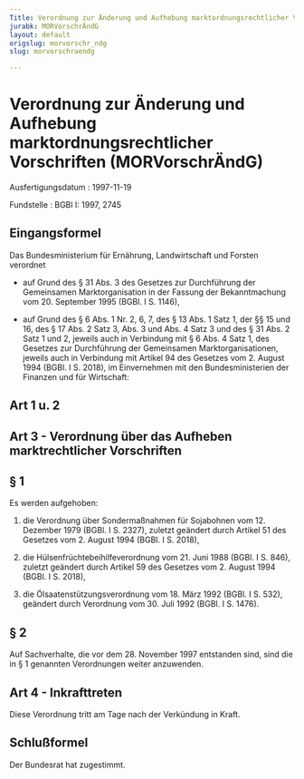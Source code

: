 ```yaml
---
Title: Verordnung zur Änderung und Aufhebung marktordnungsrechtlicher Vorschriften
jurabk: MORVorschrÄndG
layout: default
origslug: morvorschr_ndg
slug: morvorschraendg

---
```


# Verordnung zur Änderung und Aufhebung marktordnungsrechtlicher Vorschriften (MORVorschrÄndG)

Ausfertigungsdatum
:   1997-11-19

Fundstelle
:   BGBl I: 1997, 2745

## Eingangsformel

Das Bundesministerium für Ernährung, Landwirtschaft und Forsten
verordnet

-   auf Grund des § 31 Abs. 3 des Gesetzes zur Durchführung der
    Gemeinsamen Marktorganisation in der Fassung der Bekanntmachung vom
    20\. September 1995 (BGBl. I S. 1146),


-   auf Grund des § 6 Abs. 1 Nr. 2, 6, 7, des § 13 Abs. 1 Satz 1, der §§
    15 und 16, des § 17 Abs. 2 Satz 3, Abs. 3 und Abs. 4 Satz 3 und des §
    31 Abs. 2 Satz 1 und 2, jeweils auch in Verbindung mit § 6 Abs. 4 Satz
    1, des Gesetzes zur Durchführung der Gemeinsamen Marktorganisationen,
    jeweils auch in Verbindung mit Artikel 94 des Gesetzes vom 2. August
    1994 (BGBl. I S. 2018), im Einvernehmen mit den Bundesministerien der
    Finanzen und für Wirtschaft:

## Art 1 u. 2

## Art 3 - Verordnung über das Aufheben marktrechtlicher Vorschriften

## § 1

Es werden aufgehoben:

1.  die Verordnung über Sondermaßnahmen für Sojabohnen vom 12. Dezember
    1979 (BGBl. I S. 2327), zuletzt geändert durch Artikel 51 des Gesetzes
    vom 2. August 1994 (BGBl. I S. 2018),


2.  die Hülsenfrüchtebeihilfeverordnung vom 21. Juni 1988 (BGBl. I S.
    846), zuletzt geändert durch Artikel 59 des Gesetzes vom 2. August
    1994 (BGBl. I S. 2018),


3.  die Ölsaatenstützungsverordnung vom 18. März 1992 (BGBl. I S. 532),
    geändert durch Verordnung vom 30. Juli 1992 (BGBl. I S. 1476).

## § 2

Auf Sachverhalte, die vor dem 28. November 1997 entstanden sind, sind
die in § 1 genannten Verordnungen weiter anzuwenden.

## Art 4 - Inkrafttreten

Diese Verordnung tritt am Tage nach der Verkündung in Kraft.

## Schlußformel

Der Bundesrat hat zugestimmt.


